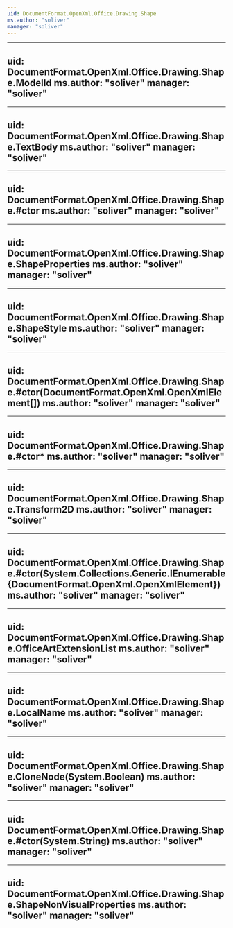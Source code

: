 ```yaml
---
uid: DocumentFormat.OpenXml.Office.Drawing.Shape
ms.author: "soliver"
manager: "soliver"
---
```


---
uid: DocumentFormat.OpenXml.Office.Drawing.Shape.ModelId
ms.author: "soliver"
manager: "soliver"
---

---
uid: DocumentFormat.OpenXml.Office.Drawing.Shape.TextBody
ms.author: "soliver"
manager: "soliver"
---

---
uid: DocumentFormat.OpenXml.Office.Drawing.Shape.#ctor
ms.author: "soliver"
manager: "soliver"
---

---
uid: DocumentFormat.OpenXml.Office.Drawing.Shape.ShapeProperties
ms.author: "soliver"
manager: "soliver"
---

---
uid: DocumentFormat.OpenXml.Office.Drawing.Shape.ShapeStyle
ms.author: "soliver"
manager: "soliver"
---

---
uid: DocumentFormat.OpenXml.Office.Drawing.Shape.#ctor(DocumentFormat.OpenXml.OpenXmlElement[])
ms.author: "soliver"
manager: "soliver"
---

---
uid: DocumentFormat.OpenXml.Office.Drawing.Shape.#ctor*
ms.author: "soliver"
manager: "soliver"
---

---
uid: DocumentFormat.OpenXml.Office.Drawing.Shape.Transform2D
ms.author: "soliver"
manager: "soliver"
---

---
uid: DocumentFormat.OpenXml.Office.Drawing.Shape.#ctor(System.Collections.Generic.IEnumerable{DocumentFormat.OpenXml.OpenXmlElement})
ms.author: "soliver"
manager: "soliver"
---

---
uid: DocumentFormat.OpenXml.Office.Drawing.Shape.OfficeArtExtensionList
ms.author: "soliver"
manager: "soliver"
---

---
uid: DocumentFormat.OpenXml.Office.Drawing.Shape.LocalName
ms.author: "soliver"
manager: "soliver"
---

---
uid: DocumentFormat.OpenXml.Office.Drawing.Shape.CloneNode(System.Boolean)
ms.author: "soliver"
manager: "soliver"
---

---
uid: DocumentFormat.OpenXml.Office.Drawing.Shape.#ctor(System.String)
ms.author: "soliver"
manager: "soliver"
---

---
uid: DocumentFormat.OpenXml.Office.Drawing.Shape.ShapeNonVisualProperties
ms.author: "soliver"
manager: "soliver"
---
